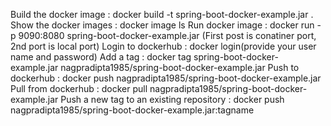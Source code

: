 Build the docker image : docker build -t spring-boot-docker-example.jar .
Show the docker images : docker image ls
Run docker image : docker run -p 9090:8080 spring-boot-docker-example.jar (First post is conatiner port, 2nd port is local port)
Login to dockerhub : docker login(provide your user name and password)
Add a tag : docker tag spring-boot-docker-example.jar nagpradipta1985/spring-boot-docker-example.jar
Push to dockerhub : docker push nagpradipta1985/spring-boot-docker-example.jar
Pull from dockerhub : docker pull nagpradipta1985/spring-boot-docker-example.jar
Push a new tag to an existing repository : docker push nagpradipta1985/spring-boot-docker-example.jar:tagname
